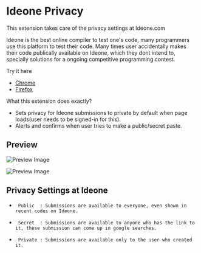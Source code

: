 # Ideone Privacy
This extension takes care of the privacy settings at Ideone.com

Ideone is the best online compiler to test one's code, many programmers use this platform to test their code.
Many times user accidentally makes their code publically available on Ideone, which they dont intend to,
specially solutions for a ongoing competitive programming contest.

Try it here
* [Chrome](https://chrome.google.com/webstore/detail/private-codes/jnbfjcagnimdookcncakomikecgapoij?hl=en)
* [Firefox](http://userscripts-mirror.org/scripts/show/421808)

What this extension does exactly?

* Sets privacy for Ideone submissions to private by default when page loads(user needs to be signed-in for this).
* Alerts and confirms when user tries to make a public/secret paste.

## Preview
![Preview Image](../master/snapshots/alert.jpg?raw=true)

![Preview Image](../master/snapshots/status.jpg?raw=true)


## Privacy Settings at Ideone
 *		Public  : Submissions are available to everyone, even shown in recent codes on Ideone.
 *  	Secret  : Submissions are available to anyone who has the link to it, these submission can come up in google searches.
 *  	Private : Submissions are available only to the user who created it.
